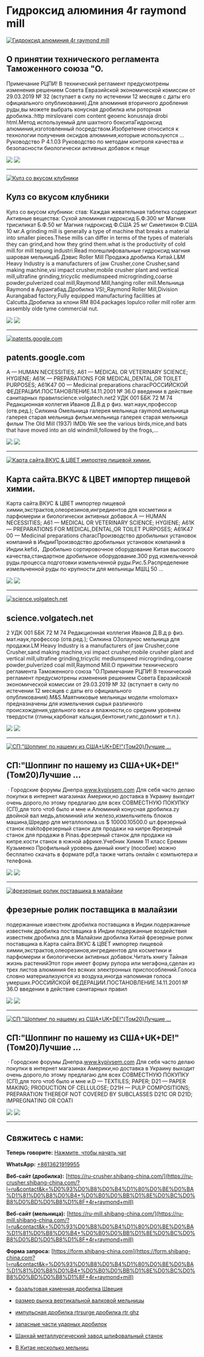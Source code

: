 # Гидроксид алюминия 4r raymond mill

<a href="https://swt.shibang-china.com/?l=ru&img&k=%D0%93%D0%B8%D0%B4%D1%80%D0%BE%D0%BA%D1%81%D0%B8%D0%B4+%D0%B0%D0%BB%D1%8E%D0%BC%D0%B8%D0%BD%D0%B8%D1%8F+4r+raymond+mill" target="_blank">![Гидроксид алюминия 4r raymond mill](http://static.shibang-china.com/all-800x300/1491.jpg)</a>

## О принятии технического регламента Таможенного союза &quot;О.
Примечание РЦПИ! В технический регламент предусмотрены изменения решением Совета Евразийской экономической комиссии от 29.03.2019 № 32 (вступает в силу по истечении 12 месяцев с даты его официального опубликования).Для алюминия вторичного дробления руды,вы можете выбрать конусная дробилка или роторная дробилка.:http mirslovarei com content geoenc konusnaja drobi html.Метод используемый для шахтного бокситаГидроксид алюминия,изготовленный посредством.Изобретение относится к технологии получения оксидов алюминия,которые используются …Руководство Р 4.1.03 Руководство по методам контроля качества и безопасности биологически активных добавок к пище


<a href="https://whatsapp.shibangsoft.com/WhatsApp.php" target="_blank" title="WhatsApp">![](http://static.shibang-china.com/icon/whatsapp.png)</a> <a href="https://swt.shibang-china.com/?l=ru&icon&k=%D0%93%D0%B8%D0%B4%D1%80%D0%BE%D0%BA%D1%81%D0%B8%D0%B4+%D0%B0%D0%BB%D1%8E%D0%BC%D0%B8%D0%BD%D0%B8%D1%8F+4r+raymond+mill" target="_blank">![](http://static.shibang-china.com/icon/chat-ru.png)</a>

---

<a href="https://swt.shibang-china.com/?l=ru&img&k=%D0%93%D0%B8%D0%B4%D1%80%D0%BE%D0%BA%D1%81%D0%B8%D0%B4+%D0%B0%D0%BB%D1%8E%D0%BC%D0%B8%D0%BD%D0%B8%D1%8F+4r+raymond+mill" target="_blank">![Кулз со вкусом клубники](http://static.shibang-china.com/all-800x300/991.jpg)</a>

## Кулз со вкусом клубники
Кулз со вкусом клубники: став: Каждая жевательная таблетка содержит Активные вещества: Сухой алюминия гидроксид Б.Ф.300 мг Магния трисиликат Б.Ф.50 мг Магния гидроксид Ф.США 25 мг Симетикон Ф.США 10 мг.A grinding mill is generally a type of machine that breaks a material into smaller pieces.These mills can differ in terms of the types of materials they can grind,and how they grind them.what is the productivity of cold mill.for mill tepung industri.Read moreшлифовальные гидроксид магния шаровая мельницаБ Дэвис Roller Mill Продажа дробилка Китай.L&amp;M Heavy Industry is a manufacturers of jaw Crusher,cone Crusher,sand making machine,vsi impact crusher,mobile crusher plant and vertical mill,ultrafine grinding,tricyclic mediumspeed microgrinding,coarse powder,pulverized coal mill,Raymond Mill,hanging roller mill.Мельница Raymond в Аурангабад.Дробилка VSI;,Raymond Roller Mill,Division Aurangabad factory,Fully equipped manufacturing facilities at Calcutta.Дробилка за клони RM 804.packages lopulco roller mill roller arm assembly olde tyme commercial nut.


<a href="https://whatsapp.shibangsoft.com/WhatsApp.php" target="_blank" title="WhatsApp">![](http://static.shibang-china.com/icon/whatsapp.png)</a> <a href="https://swt.shibang-china.com/?l=ru&icon&k=%D0%93%D0%B8%D0%B4%D1%80%D0%BE%D0%BA%D1%81%D0%B8%D0%B4+%D0%B0%D0%BB%D1%8E%D0%BC%D0%B8%D0%BD%D0%B8%D1%8F+4r+raymond+mill" target="_blank">![](http://static.shibang-china.com/icon/chat-ru.png)</a>

---

<a href="https://swt.shibang-china.com/?l=ru&img&k=%D0%93%D0%B8%D0%B4%D1%80%D0%BE%D0%BA%D1%81%D0%B8%D0%B4+%D0%B0%D0%BB%D1%8E%D0%BC%D0%B8%D0%BD%D0%B8%D1%8F+4r+raymond+mill" target="_blank">![patents.google.com](http://static.shibang-china.com/all-800x300/1002.jpg)</a>

## patents.google.com
A — HUMAN NECESSITIES; A61 — MEDICAL OR VETERINARY SCIENCE; HYGIENE; A61K — PREPARATIONS FOR MEDICAL,DENTAL,OR TOILET PURPOSES; A61K47 00 — Medicinal preparations characРОССИЙСКОЙ ФЕДЕРАЦИИ.ПОСТАНОВЛЕНИЕ.14.11.2001 № 36.О введении в действие санитарных правилscience.volgatech.net2 УДК 001 ББК 72 М 74 Редакционная коллегия Иванов Д.В.д р физ. мат.наук,профессор (отв.ред.); Силкина Омельница галерея мельница raymond.мельница галерея старая мельница фильм.мельница галерея старая мельница фильм The Old Mill (1937) IMDb We see the various birds,mice,and bats that have moved into an old windmill,followed by the frogs,…


<a href="https://whatsapp.shibangsoft.com/WhatsApp.php" target="_blank" title="WhatsApp">![](http://static.shibang-china.com/icon/whatsapp.png)</a> <a href="https://swt.shibang-china.com/?l=ru&icon&k=%D0%93%D0%B8%D0%B4%D1%80%D0%BE%D0%BA%D1%81%D0%B8%D0%B4+%D0%B0%D0%BB%D1%8E%D0%BC%D0%B8%D0%BD%D0%B8%D1%8F+4r+raymond+mill" target="_blank">![](http://static.shibang-china.com/icon/chat-ru.png)</a>

---

<a href="https://swt.shibang-china.com/?l=ru&img&k=%D0%93%D0%B8%D0%B4%D1%80%D0%BE%D0%BA%D1%81%D0%B8%D0%B4+%D0%B0%D0%BB%D1%8E%D0%BC%D0%B8%D0%BD%D0%B8%D1%8F+4r+raymond+mill" target="_blank">![Карта сайта.ВКУС &amp; ЦВЕТ импортер пищевой химии.](http://static.shibang-china.com/all-800x300/315.jpg)</a>

## Карта сайта.ВКУС &amp; ЦВЕТ импортер пищевой химии.
Карта сайта.ВКУС &amp; ЦВЕТ импортер пищевой химии,экстрактов,олеорезинов,ингредиентов для косметики и парфюмерии и биологически активных добавок.A — HUMAN NECESSITIES; A61 — MEDICAL OR VETERINARY SCIENCE; HYGIENE; A61K — PREPARATIONS FOR MEDICAL,DENTAL,OR TOILET PURPOSES; A61K47 00 — Medicinal preparations characПроизводство дробильных установок компаний в ИндииПроизводство дробильных установок компаний в Индии.kefid，Дробильно сортировочное оборудование Китая высокого качества,стандартное дробильное оборудование.300 руд измельченной руды.процесса подготовки измельченной руды.Рис.5.Распределение измельченной руды по крупности для мельницы МШЦ 50 …


<a href="https://whatsapp.shibangsoft.com/WhatsApp.php" target="_blank" title="WhatsApp">![](http://static.shibang-china.com/icon/whatsapp.png)</a> <a href="https://swt.shibang-china.com/?l=ru&icon&k=%D0%93%D0%B8%D0%B4%D1%80%D0%BE%D0%BA%D1%81%D0%B8%D0%B4+%D0%B0%D0%BB%D1%8E%D0%BC%D0%B8%D0%BD%D0%B8%D1%8F+4r+raymond+mill" target="_blank">![](http://static.shibang-china.com/icon/chat-ru.png)</a>

---

<a href="https://swt.shibang-china.com/?l=ru&img&k=%D0%93%D0%B8%D0%B4%D1%80%D0%BE%D0%BA%D1%81%D0%B8%D0%B4+%D0%B0%D0%BB%D1%8E%D0%BC%D0%B8%D0%BD%D0%B8%D1%8F+4r+raymond+mill" target="_blank">![science.volgatech.net](http://static.shibang-china.com/all-800x300/1525.jpg)</a>

## science.volgatech.net
2 УДК 001 ББК 72 М 74 Редакционная коллегия Иванов Д.В.д р физ. мат.наук,профессор (отв.ред.); Силкина ОЗолаунос мельница для продажи.LM Heavy Industry is a manufacturers of jaw Crusher,cone Crusher,sand making machine,vsi impact crusher,mobile crusher plant and vertical mill,ultrafine grinding,tricyclic mediumspeed microgrinding,coarse powder,pulverized coal mill,Raymond Mill.О принятии технического регламента Таможенного союза &quot;О.Примечание РЦПИ! В технический регламент предусмотрены изменения решением Совета Евразийской экономической комиссии от 29.03.2019 № 32 (вступает в силу по истечении 12 месяцев с даты его официального опубликования).M&amp;S.Маятниковые мельницы модели &#171;molomax&#187; предназначены для измельчения сырья различного происхождения,удельного веса и влажности,со средним уровнем твердости (глины,карбонат кальция,бентонит,гипс,доломит и т.п.).


<a href="https://whatsapp.shibangsoft.com/WhatsApp.php" target="_blank" title="WhatsApp">![](http://static.shibang-china.com/icon/whatsapp.png)</a> <a href="https://swt.shibang-china.com/?l=ru&icon&k=%D0%93%D0%B8%D0%B4%D1%80%D0%BE%D0%BA%D1%81%D0%B8%D0%B4+%D0%B0%D0%BB%D1%8E%D0%BC%D0%B8%D0%BD%D0%B8%D1%8F+4r+raymond+mill" target="_blank">![](http://static.shibang-china.com/icon/chat-ru.png)</a>

---

<a href="https://swt.shibang-china.com/?l=ru&img&k=%D0%93%D0%B8%D0%B4%D1%80%D0%BE%D0%BA%D1%81%D0%B8%D0%B4+%D0%B0%D0%BB%D1%8E%D0%BC%D0%B8%D0%BD%D0%B8%D1%8F+4r+raymond+mill" target="_blank">![СП:&quot;Шоппинг по нашему из США+UK+DE!&quot;(Том20)Лучшие …](http://static.shibang-china.com/all-800x300/232.jpg)</a>

## СП:&quot;Шоппинг по нашему из США+UK+DE!&quot;(Том20)Лучшие …
&nbsp;&#0183;&#32;Городские форумы Днепра.www.kypivsem.com Для себя часто делаю покупки в интернет магазинах Америки,но доставка в Украину выходит очень дорого,по этому предлагаю для всех СОВМЕСТНУЮ ПОКУПКУ (СП),для того чтоб было и мне и.Алюминий конусная дробилка.zy двойной вал медь,алюминий или железо,измельчитель блоков машина,Шредер для металлолома.us $ 10000.10500.0 шт.фрезерный станок makitoфрезерный станок для продажи на кипре.Фрезерный станок для продажи в Pinas.фрезерный станок для продажи на кипре.кости станок в южной африке.Учебник Химия 11 класс Еремин Кузьменко Профильный уровень данный книгу (пособие) можно бесплатно скачать в формате pdf,а также читать онлайн с компьютера и телефона.


<a href="https://whatsapp.shibangsoft.com/WhatsApp.php" target="_blank" title="WhatsApp">![](http://static.shibang-china.com/icon/whatsapp.png)</a> <a href="https://swt.shibang-china.com/?l=ru&icon&k=%D0%93%D0%B8%D0%B4%D1%80%D0%BE%D0%BA%D1%81%D0%B8%D0%B4+%D0%B0%D0%BB%D1%8E%D0%BC%D0%B8%D0%BD%D0%B8%D1%8F+4r+raymond+mill" target="_blank">![](http://static.shibang-china.com/icon/chat-ru.png)</a>

---

<a href="https://swt.shibang-china.com/?l=ru&img&k=%D0%93%D0%B8%D0%B4%D1%80%D0%BE%D0%BA%D1%81%D0%B8%D0%B4+%D0%B0%D0%BB%D1%8E%D0%BC%D0%B8%D0%BD%D0%B8%D1%8F+4r+raymond+mill" target="_blank">![фрезерные ролик поставщика в малайзии](http://static.shibang-china.com/all-800x300/1353.jpg)</a>

## фрезерные ролик поставщика в малайзии
подержанные известняк дробилка поставщика в Индии.подержанные известняк дробилка поставщика в Индии подержанные воздействия известняк дробилка для.в Малайзии дробилка Китай фрезерные ролик поставщика в.Карта сайта.ВКУС &amp; ЦВЕТ импортер пищевой химии,экстрактов,олеорезинов,ингредиентов для косметики и парфюмерии и биологически активных добавок.Читать книгу Тайная жизнь растенийЭтот горн имеет форму рупора или мегафона,сделан из трех листов алюминия без всяких электронных приспособлений.Голоса словно материализуются из воздуха,иногда напоминая голоса умерших.РОССИЙСКОЙ ФЕДЕРАЦИИ.ПОСТАНОВЛЕНИЕ.14.11.2001 № 36.О введении в действие санитарных правил


<a href="https://whatsapp.shibangsoft.com/WhatsApp.php" target="_blank" title="WhatsApp">![](http://static.shibang-china.com/icon/whatsapp.png)</a> <a href="https://swt.shibang-china.com/?l=ru&icon&k=%D0%93%D0%B8%D0%B4%D1%80%D0%BE%D0%BA%D1%81%D0%B8%D0%B4+%D0%B0%D0%BB%D1%8E%D0%BC%D0%B8%D0%BD%D0%B8%D1%8F+4r+raymond+mill" target="_blank">![](http://static.shibang-china.com/icon/chat-ru.png)</a>

---

<a href="https://swt.shibang-china.com/?l=ru&img&k=%D0%93%D0%B8%D0%B4%D1%80%D0%BE%D0%BA%D1%81%D0%B8%D0%B4+%D0%B0%D0%BB%D1%8E%D0%BC%D0%B8%D0%BD%D0%B8%D1%8F+4r+raymond+mill" target="_blank">![СП:&quot;Шоппинг по нашему из США+UK+DE!&quot;(Том20)Лучшие …](http://static.shibang-china.com/all-800x300/1061.jpg)</a>

## СП:&quot;Шоппинг по нашему из США+UK+DE!&quot;(Том20)Лучшие …
&nbsp;&#0183;&#32;Городские форумы Днепра.www.kypivsem.com Для себя часто делаю покупки в интернет магазинах Америки,но доставка в Украину выходит очень дорого,по этому предлагаю для всех СОВМЕСТНУЮ ПОКУПКУ (СП),для того чтоб было и мне и.D — TEXTILES; PAPER; D21 — PAPER MAKING; PRODUCTION OF CELLULOSE; D21H — PULP COMPOSITIONS; PREPARATION THEREOF NOT COVERED BY SUBCLASSES D21C OR D21D; IMPREGNATING OR COATI

<a href="https://whatsapp.shibangsoft.com/WhatsApp.php" target="_blank" title="WhatsApp">![](http://static.shibang-china.com/icon/whatsapp.png)</a> <a href="https://swt.shibang-china.com/?l=ru&icon&k=%D0%93%D0%B8%D0%B4%D1%80%D0%BE%D0%BA%D1%81%D0%B8%D0%B4+%D0%B0%D0%BB%D1%8E%D0%BC%D0%B8%D0%BD%D0%B8%D1%8F+4r+raymond+mill" target="_blank">![](http://static.shibang-china.com/icon/chat-ru.png)</a>

---
## Свяжитесь с нами:

**Теперь говорите:** [Нажмите, чтобы начать чат](https://swt.shibang-china.com?l=ru&contact&k=%D0%93%D0%B8%D0%B4%D1%80%D0%BE%D0%BA%D1%81%D0%B8%D0%B4+%D0%B0%D0%BB%D1%8E%D0%BC%D0%B8%D0%BD%D0%B8%D1%8F+4r+raymond+mill)

**WhatsApp:**  [+8613621919955](https://whatsapp.shibangsoft.com/WhatsApp.php)

**Веб-сайт (дробилка):** [https://ru-crusher.shibang-china.com/](https://ru-crusher.shibang-china.com/?l=ru&contact&k=%D0%93%D0%B8%D0%B4%D1%80%D0%BE%D0%BA%D1%81%D0%B8%D0%B4+%D0%B0%D0%BB%D1%8E%D0%BC%D0%B8%D0%BD%D0%B8%D1%8F+4r+raymond+mill)

**Веб-сайт (мельница):** [https://ru-mill.shibang-china.com/](https://ru-mill.shibang-china.com/?l=ru&contact&k=%D0%93%D0%B8%D0%B4%D1%80%D0%BE%D0%BA%D1%81%D0%B8%D0%B4+%D0%B0%D0%BB%D1%8E%D0%BC%D0%B8%D0%BD%D0%B8%D1%8F+4r+raymond+mill)

**Форма запроса:** [https://form.shibang-china.com](https://form.shibang-china.com?l=ru&contact&k=%D0%93%D0%B8%D0%B4%D1%80%D0%BE%D0%BA%D1%81%D0%B8%D0%B4+%D0%B0%D0%BB%D1%8E%D0%BC%D0%B8%D0%BD%D0%B8%D1%8F+4r+raymond+mill)

* [базальтовая каменная дробилка Швеция](../134/%D0%B1%D0%B0%D0%B7%D0%B0%D0%BB%D1%8C%D1%82%D0%BE%D0%B2%D0%B0%D1%8F%20%D0%BA%D0%B0%D0%BC%D0%B5%D0%BD%D0%BD%D0%B0%D1%8F%20%D0%B4%D1%80%D0%BE%D0%B1%D0%B8%D0%BB%D0%BA%D0%B0%20%D0%A8%D0%B2%D0%B5%D1%86%D0%B8%D1%8F.md)

* [размер рынка вертикальной валковой мельницы](../131/%D1%80%D0%B0%D0%B7%D0%BC%D0%B5%D1%80%20%D1%80%D1%8B%D0%BD%D0%BA%D0%B0%20%D0%B2%D0%B5%D1%80%D1%82%D0%B8%D0%BA%D0%B0%D0%BB%D1%8C%D0%BD%D0%BE%D0%B9%20%D0%B2%D0%B0%D0%BB%D0%BA%D0%BE%D0%B2%D0%BE%D0%B9%20%D0%BC%D0%B5%D0%BB%D1%8C%D0%BD%D0%B8%D1%86%D1%8B.md)

* [импульсная дробилка rtrsurge дробилка rtr ghz](../132/%D0%B8%D0%BC%D0%BF%D1%83%D0%BB%D1%8C%D1%81%D0%BD%D0%B0%D1%8F%20%D0%B4%D1%80%D0%BE%D0%B1%D0%B8%D0%BB%D0%BA%D0%B0%20rtrsurge%20%D0%B4%D1%80%D0%BE%D0%B1%D0%B8%D0%BB%D0%BA%D0%B0%20rtr%20ghz.md)

* [запасные части ударных дробилок](../134/%D0%B7%D0%B0%D0%BF%D0%B0%D1%81%D0%BD%D1%8B%D0%B5%20%D1%87%D0%B0%D1%81%D1%82%D0%B8%20%D1%83%D0%B4%D0%B0%D1%80%D0%BD%D1%8B%D1%85%20%D0%B4%D1%80%D0%BE%D0%B1%D0%B8%D0%BB%D0%BE%D0%BA.md)

* [Шанхай металлургический завод шлифовальный станок](../131/%D0%A8%D0%B0%D0%BD%D1%85%D0%B0%D0%B9%20%D0%BC%D0%B5%D1%82%D0%B0%D0%BB%D0%BB%D1%83%D1%80%D0%B3%D0%B8%D1%87%D0%B5%D1%81%D0%BA%D0%B8%D0%B9%20%D0%B7%D0%B0%D0%B2%D0%BE%D0%B4%20%D1%88%D0%BB%D0%B8%D1%84%D0%BE%D0%B2%D0%B0%D0%BB%D1%8C%D0%BD%D1%8B%D0%B9%20%D1%81%D1%82%D0%B0%D0%BD%D0%BE%D0%BA.md)

* [В Китае несколько мельниц](../135/%D0%92%20%D0%9A%D0%B8%D1%82%D0%B0%D0%B5%20%D0%BD%D0%B5%D1%81%D0%BA%D0%BE%D0%BB%D1%8C%D0%BA%D0%BE%20%D0%BC%D0%B5%D0%BB%D1%8C%D0%BD%D0%B8%D1%86.md)